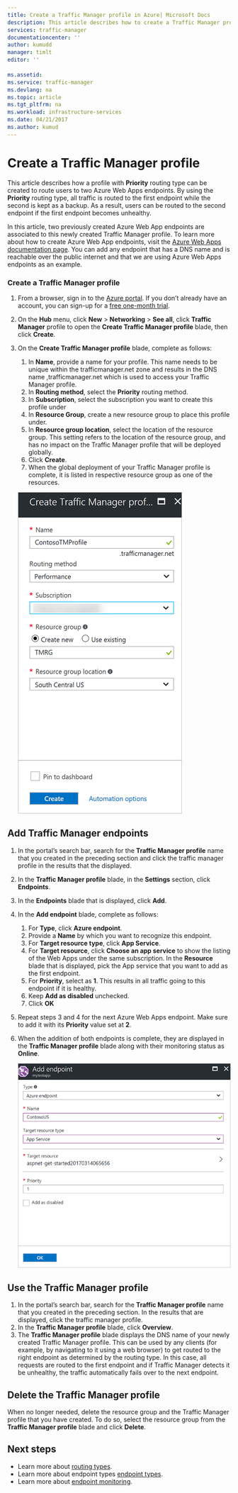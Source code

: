 ```yaml
---
title: Create a Traffic Manager profile in Azure| Microsoft Docs
description: This article describes how to create a Traffic Manager profile
services: traffic-manager
documentationcenter: ''
author: kumudd
manager: timlt
editor: ''

ms.assetid:
ms.service: traffic-manager
ms.devlang: na
ms.topic: article
ms.tgt_pltfrm: na
ms.workload: infrastructure-services
ms.date: 04/21/2017
ms.author: kumud
---
```


# Create a Traffic Manager profile

This article describes how a profile with **Priority** routing type can be created to route users to two Azure Web Apps endpoints. By using the **Priority** routing type, all traffic is routed to the first endpoint while the second is kept as a backup. As a result, users can be routed to the second endpoint if the first endpoint becomes unhealthy.

In this article, two previously created Azure Web App endpoints are associated to this newly created Traffic Manager profile. To learn more about how to create Azure Web App endpoints, visit the [Azure Web Apps documentation page](https://docs.microsoft.com/azure/app-service-web/). You can add any endpoint that has a DNS name and is reachable over the public internet and that we are using Azure Web Apps endpoints as an example.

### Create a Traffic Manager profile
1. From a browser, sign in to the [Azure portal](http://portal.azure.com). If you don’t already have an account, you can sign-up for a [free one-month trial](https://azure.microsoft.com/free/). 
2. On the **Hub** menu, click **New** > **Networking** > **See all**, click **Traffic Manager** profile to open the **Create Traffic Manager profile** blade, then click **Create**.
3. On the **Create Traffic Manager profile** blade, complete as follows:
    1. In **Name**, provide a name for your profile. This name needs to be unique within the trafficmanager.net zone and results in the DNS name <name>,trafficmanager.net which is used to access your Traffic Manager profile.
    2. In **Routing method**, select the **Priority** routing method.
    3. In **Subscription**, select the subscription you want to create this profile under
    4. In **Resource Group**, create a new resource group to place this profile under.
    5. In **Resource group location**, select the location of the resource group. This setting refers to the location of the resource group, and has no impact on the Traffic Manager profile that will be deployed globally.
    6. Click **Create**.
    7. When the global deployment of your Traffic Manager profile is complete, it is listed in respective resource group as one of the resources.

    ![Create a Traffic Manager profile](./media/traffic-manager-create-profile/Create-traffic-manager-profile.png)

## Add Traffic Manager endpoints

1. In the portal’s search bar, search for the **Traffic Manager profile** name that you created in the preceding section and click the traffic manager profile in the results that the displayed.
2. In the **Traffic Manager profile** blade, in the **Settings** section, click **Endpoints**.
3. In the **Endpoints** blade that is displayed, click **Add**.
4. In the **Add endpoint** blade, complete as follows:
    1. For **Type**, click **Azure endpoint**.
    2. Provide a **Name** by which you want to recognize this endpoint.
    3. For **Target resource type**, click **App Service**.
    4. For **Target resource**, click **Choose an app service** to show the listing of the Web Apps under the same subscription. In the **Resource** blade that is displayed, pick the App service that you want to add as the first endpoint.
    5. For **Priority**, select as **1**. This results in all traffic going to this endpoint if it is healthy.
    6. Keep **Add as disabled** unchecked.
    7. Click **OK**
5.	Repeat steps 3 and 4 for the next Azure Web Apps endpoint. Make sure to add it with its **Priority** value set at **2**.
6.	When the addition of both endpoints is complete, they are displayed in the **Traffic Manager profile** blade along with their monitoring status as **Online**.

    ![Add a Traffic Manager endpoint](./media/traffic-manager-create-profile/add-traffic-manager-endpoint.png)

## Use the Traffic Manager profile
1.	In the portal’s search bar, search for the **Traffic Manager profile** name that you created in the preceding section. In the results that are displayed, click the traffic manager profile.
2. In the **Traffic Manager profile** blade, click **Overview**.
3. The **Traffic Manager profile** blade displays the DNS name of your newly created Traffic Manager profile. This can be used by any clients (for example, by navigating to it using a web browser) to get routed to the right endpoint as determined by the routing type. In this case, all requests are routed to the first endpoint and if Traffic Manager detects it be unhealthy, the traffic automatically fails over to the next endpoint.

## Delete the Traffic Manager profile
When no longer needed, delete the resource group and the Traffic Manager profile that you have created. To do so, select the resource group from the **Traffic Manager profile** blade and click **Delete**.

## Next steps

- Learn more about [routing types](traffic-manager-routing-methods.md).
- Learn more about endpoint types [endpoint types](traffic-manager-endpoint-types.md).
- Learn more about [endpoint monitoring](traffic-manager-monitoring.md).



